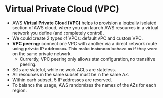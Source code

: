 # Virtual Private Cloud (VPC)

- AWS **Virtual Private Cloud (VPC)** helps to provision a logically isolated section of AWS cloud, where you can launch AWS resources in a virtual network you define (and completely control).
- We could create 2 types of VPCs: default VPC and custom VPC.
- **VPC peering:** connect one VPC with another via a direct network route using private IP addresses. This make instances behave as if they were on the same private network.
	- Currently, VPC peering only allows star configuration, no transitive peering.
- SGs are stateful, while network ACLs are stateless.
- All resources in the same subset must be in the same AZ.
- Within each subset, 5 IP addresses are reserved.
- To balance the usage, AWS randomizes the names of the AZs for each region.
